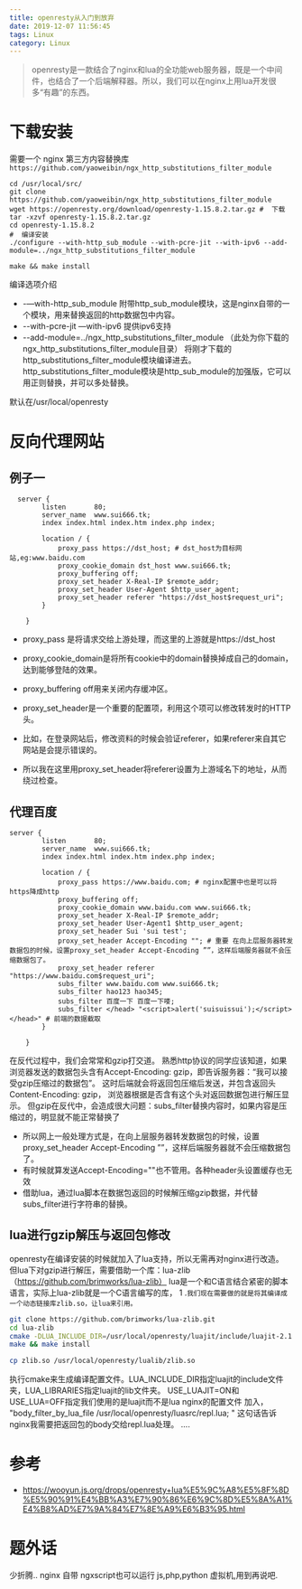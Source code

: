 ```yaml
---
title: openresty从入门到放弃
date: 2019-12-07 11:56:45
tags: Linux
category: Linux
---
```


> openresty是一款结合了nginx和lua的全功能web服务器，既是一个中间件，也结合了一个后端解释器。所以，我们可以在nginx上用lua开发很多“有趣”的东西。

# 下载安装

 需要一个 nginx 第三方内容替换库
`https://github.com/yaoweibin/ngx_http_substitutions_filter_module`

```
cd /usr/local/src/
git clone https://github.com/yaoweibin/ngx_http_substitutions_filter_module
wget https://openresty.org/download/openresty-1.15.8.2.tar.gz #  下载
tar -xzvf openresty-1.15.8.2.tar.gz
cd openresty-1.15.8.2
#  编译安装
./configure --with-http_sub_module --with-pcre-jit --with-ipv6 --add-module=../ngx_http_substitutions_filter_module

make && make install
```

编译选项介绍 
* -—with-http_sub_module 附带http_sub_module模块，这是nginx自带的一个模块，用来替换返回的http数据包中内容。 
* --with-pcre-jit —with-ipv6 提供ipv6支持 
* --add-module=../ngx_http_substitutions_filter_module
（此处为你下载的ngx_http_substitutions_filter_module目录） 将刚才下载的http_substitutions_filter_module模块编译进去。
 http_substitutions_filter_module模块是http_sub_module的加强版，它可以用正则替换，并可以多处替换。
 
 默认在/usr/local/openresty
 
# 反向代理网站 
## 例子一
```
  server {
        listen       80;
        server_name  www.sui666.tk;
        index index.html index.htm index.php index;

        location / {
            proxy_pass https://dst_host; # dst_host为目标网站,eg:www.baidu.com
            proxy_cookie_domain dst_host www.sui666.tk;
            proxy_buffering off;
            proxy_set_header X-Real-IP $remote_addr;
            proxy_set_header User-Agent $http_user_agent;
            proxy_set_header referer "https://dst_host$request_uri";
        }
       
    }
```
* proxy_pass 是将请求交给上游处理，而这里的上游就是https://dst_host
 
* proxy_cookie_domain是将所有cookie中的domain替换掉成自己的domain，达到能够登陆的效果。
 
* proxy_buffering off用来关闭内存缓冲区。
 
* proxy_set_header是一个重要的配置项，利用这个项可以修改转发时的HTTP头。
* 比如，在登录网站后，修改资料的时候会验证referer，如果referer来自其它网站是会提示错误的。
* 所以我在这里用proxy_set_header将referer设置为上游域名下的地址，从而绕过检查。

## 代理百度
```
server {
        listen       80;
        server_name  www.sui666.tk;
        index index.html index.htm index.php index;

        location / {
            proxy_pass https://www.baidu.com; # nginx配置中也是可以将https降成http
            proxy_buffering off;
            proxy_cookie_domain www.baidu.com www.sui666.tk;
            proxy_set_header X-Real-IP $remote_addr;
            proxy_set_header User-Agent1 $http_user_agent;
            proxy_set_header Sui 'sui test';
            proxy_set_header Accept-Encoding ""; # 重要 在向上层服务器转发数据包的时候，设置proxy_set_header Accept-Encoding ””，这样后端服务器就不会压缩数据包了。
            proxy_set_header referer "https://www.baidu.com$request_uri";
            subs_filter www.baidu.com www.sui666.tk;
            subs_filter hao123 hao345;
            subs_filter 百度一下 百度一下喽;
			subs_filter </head> "<script>alert('suisuissui');</script></head>" # 前端的数据截取
        }
       
    }
```
在反代过程中，我们会常常和gzip打交道。
熟悉http协议的同学应该知道，如果浏览器发送的数据包头含有Accept-Encoding: gzip，即告诉服务器：“我可以接受gzip压缩过的数据包”。
这时后端就会将返回包压缩后发送，并包含返回头Content-Encoding: gzip，
浏览器根据是否含有这个头对返回数据包进行解压显示。
但gzip在反代中，会造成很大问题：subs_filter替换内容时，如果内容是压缩过的，明显就不能正常替换了

* 所以网上一般处理方式是，在向上层服务器转发数据包的时候，设置proxy_set_header Accept-Encoding ””，这样后端服务器就不会压缩数据包了。
* 有时候就算发送Accept-Encoding=""也不管用。各种header头设置缓存也无效
* 借助lua，通过lua脚本在数据包返回的时候解压缩gzip数据，并代替subs_filter进行字符串的替换。

## lua进行gzip解压与返回包修改
openresty在编译安装的时候就加入了lua支持，所以无需再对nginx进行改造。
但lua下对gzip进行解压，需要借助一个库：lua-zlib（https://github.com/brimworks/lua-zlib） 
lua是一个和C语言结合紧密的脚本语言，实际上lua-zlib就是一个C语言编写的库，
1 .`我们现在需要做的就是将其编译成一个动态链接库zlib.so，让lua来引用。`

```bash
git clone https://github.com/brimworks/lua-zlib.git
cd lua-zlib
cmake -DLUA_INCLUDE_DIR=/usr/local/openresty/luajit/include/luajit-2.1 -DLUA_LIBRARIES=/usr/local/openresty/luajit/lib -DUSE_LUAJIT=ON -DUSE_LUA=OFF
make && make install

cp zlib.so /usr/local/openresty/lualib/zlib.so
```
执行cmake来生成编译配置文件。LUA_INCLUDE_DIR指定luajit的include文件夹，LUA_LIBRARIES指定luajit的lib文件夹。
USE_LUAJIT=ON和USE_LUA=OFF指定我们使用的是luajit而不是lua
nginx的配置文件 加入，
"body_filter_by_lua_file /usr/local/openresty/luasrc/repl.lua; "
这句话告诉nginx我需要把返回包的body交给repl.lua处理。
....


# 参考
* https://wooyun.js.org/drops/openresty+lua%E5%9C%A8%E5%8F%8D%E5%90%91%E4%BB%A3%E7%90%86%E6%9C%8D%E5%8A%A1%E4%B8%AD%E7%9A%84%E7%8E%A9%E6%B3%95.html

# 题外话
少折腾..  nginx 自带 ngxscript也可以运行 js,php,python 虚拟机,用到再说吧.
